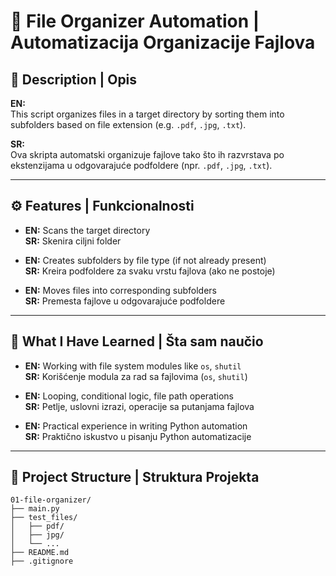 # 📁 File Organizer Automation | Automatizacija Organizacije Fajlova

## 📌 Description | Opis

**EN:**  
This script organizes files in a target directory by sorting them into subfolders based on file extension (e.g. `.pdf`, `.jpg`, `.txt`).

**SR:**  
Ova skripta automatski organizuje fajlove tako što ih razvrstava po ekstenzijama u odgovarajuće podfoldere (npr. `.pdf`, `.jpg`, `.txt`).

---

## ⚙️ Features | Funkcionalnosti

- **EN:** Scans the target directory  
  **SR:** Skenira ciljni folder

- **EN:** Creates subfolders by file type (if not already present)  
  **SR:** Kreira podfoldere za svaku vrstu fajlova (ako ne postoje)

- **EN:** Moves files into corresponding subfolders  
  **SR:** Premesta fajlove u odgovarajuće podfoldere

---

## 🧠 What I Have Learned | Šta sam naučio

- **EN:** Working with file system modules like `os`, `shutil`  
  **SR:** Korišćenje modula za rad sa fajlovima (`os`, `shutil`)

- **EN:** Looping, conditional logic, file path operations  
  **SR:** Petlje, uslovni izrazi, operacije sa putanjama fajlova

- **EN:** Practical experience in writing Python automation  
  **SR:** Praktično iskustvo u pisanju Python automatizacije

---

## 📂 Project Structure | Struktura Projekta

```
01-file-organizer/
├── main.py
├── test_files/
│   ├── pdf/
│   ├── jpg/
│   └── ...
├── README.md
├── .gitignore
```
